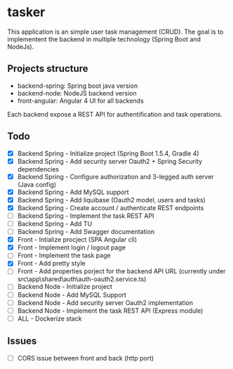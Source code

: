# tasker
This application is an simple user task management (CRUD).
The goal is to implementent the backend in multiple technology (Spring Boot and NodeJs).


## Projects structure

 - backend-spring: Spring boot java version  
 - backend-node: NodeJS backend version
 - front-angular: Angular 4 UI for all backends 

Each backend expose a REST API for authentification and task operations.

## Todo

- [x] Backend Spring - Initialize project (Spring Boot 1.5.4, Gradle 4)
- [x] Backend Spring - Add security server Oauth2 + Spring Security dependencies
- [x] Backend Spring - Configure authorization and 3-legged auth server (Java config)
- [x] Backend Spring - Add MySQL support
- [x] Backend Spring - Add liquibase (Oauth2 model, users and tasks)
- [x] Backend Spring - Create account / authenticate REST endpoints
- [ ] Backend Spring - Implement the task REST API
- [ ] Backend Spring - Add TU
- [ ] Backend Spring - Add Swagger documentation
- [x] Front - Intialize procject (SPA Angular cli)
- [x] Front - Implement login / logout page
- [ ] Front - Implement the task page
- [x] Front - Add pretty style
- [ ] Front - Add properties porject for the backend API URL (currently under src\app\shared\auth\auth-oauth2.service.ts)
- [ ] Backend Node -  Initialize project
- [ ] Backend Node - Add MySQL Support
- [ ] Backend Node - Add security server Oauth2 implementation
- [ ] Backend Node - Implement the task REST API (Express module)
- [ ] ALL - Dockerize stack

## Issues

- [ ] CORS issue between front and back (http port) 
